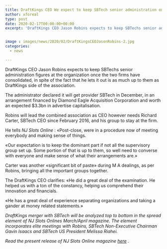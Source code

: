 ```yaml
---
title: DraftKings CEO We expect to keep SBTech senior administration on board
author: xforeal 
type: post
date: 2020-02-17T00:00:00+00:00
excerpt: 'DraftKings CEO Jason Robins expects to keep SBTechs senior administration figures at the organization once the two firms have combined, in spite of the fact that he lets it be known is as much up to them as DraftKings side of the organisation '


image : images/news/2020/02/DraftKingsCEOJasonRobins-2.jpg
categories:
  - news

---
```

DraftKings CEO Jason Robins expects to keep SBTechs senior administration figures at the organization once the two firms have consolidated, in spite of the fact that he lets it out is as much up to them as DraftKings side of the association. 

The administrator declared it will get provider SBTech in December, in an arrangement financed by Diamond Eagle Acquisition Corporation and worth an expected $3.3bn in advertise capitalisation. 

Robins will lead the combined association as CEO however needs Richard Carter, SBTech CEO since February 2016, and his group to stay at the firm. 

He tells _NJ Slots Online_ : &#171;Post-close, were in a procedure now of meeting everybody and making sense of things. 

&#171;Our expectation is to keep the dominant part if not all the supervisory group set up. Some portion of that is up to them, so well need to converse with everyone and make sense of what their arrangements are.&#187; 

Carter was another &#171;significant bit of paste&#187; during M A dealings, as per Robins, bringing all the important groups together. 

The DraftKings CEO clarifies: &#171;He did a great deal of the examination. He helped us with a ton of the constancy, helping us comprehend their innovation and financials. 

&#171;He has a great deal of experience separating organizations and taking a gander at money related statements.&#187; 

_DraftKings merger with SBTech will be analyzed top to bottom in the spread element of NJ Slots Onlines March/April magazine. The element incorporates elite meetings with Robins, SBTech Non-Executive Chairman Gavin Isaacs and SBTech US President Melissa Riahei._ 

_Read the present release of NJ Slots Online magazine [here][1] ._

 [1]: #